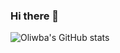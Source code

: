 ### Hi there 👋

![Oliwba's GitHub stats](https://github-readme-stats.vercel.app/api?username=olwiba&count_private=true&theme=merko)
